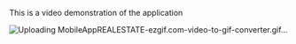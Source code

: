 This is a video demonstration of the application

![Uploading MobileAppREALESTATE-ezgif.com-video-to-gif-converter.gif…]()
